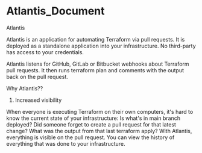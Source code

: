 # Atlantis_Document
Atlantis

Atlantis is an application for automating Terraform via pull requests. It is deployed as a standalone application into your infrastructure. No third-party has access to your credentials.

Atlantis listens for GitHub, GitLab or Bitbucket webhooks about Terraform pull requests. It then runs terraform plan and comments with the output back on the pull request.

Why Atlantis??

1. Increased visibility

When everyone is executing Terraform on their own computers, it's hard to know the current state of your infrastructure:
Is what's in main branch deployed?
Did someone forget to create a pull request for that latest change?
What was the output from that last terraform apply?
With Atlantis, everything is visible on the pull request. You can view the history of everything that was done to your infrastructure.
